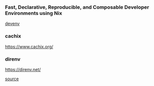 ### Fast, Declarative, Reproducible, and Composable Developer Environments using Nix
[devenv](https://devenv.sh/)

### cachix
https://www.cachix.org/

### direnv
https://direnv.net/


[source](https://blog.testdouble.com/posts/2023-05-02-frictionless-developer-environments/)
